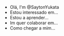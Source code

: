 - Olá, I'm @SaytonYukata
- Estou interessado em...
- Estou a aprender...
- Im quer colaborar em...
- Como chegar a mim...

<!---
SaytonYukata/SaytonYukata is a ✨ special ✨ repository because its `README.md` (this file) appears on your GitHub profile.
Pode clicar no link Preview para ver as suas alterações.
--->
